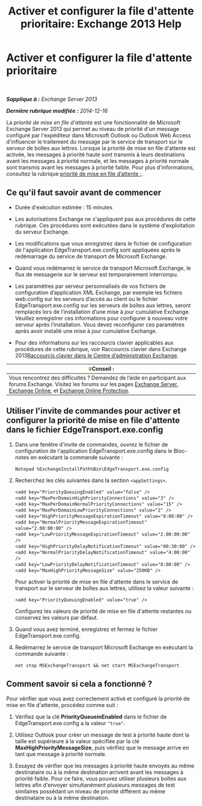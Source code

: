 ﻿---
title: "Activer et configurer la file d'attente prioritaire: Exchange 2013 Help"
TOCTitle: Activer et configurer la file d'attente prioritaire
ms:assetid: 1975d85d-2f1d-4852-8d19-e74ba4ba3853
ms:mtpsurl: https://technet.microsoft.com/fr-fr/library/JJ891104(v=EXCHG.150)
ms:contentKeyID: 51407160
ms.date: 05/23/2018
mtps_version: v=EXCHG.150
ms.translationtype: MT
---

# Activer et configurer la file d'attente prioritaire

 

_**Sapplique à :** Exchange Server 2013_

_**Dernière rubrique modifiée :** 2014-12-16_

La *priorité de mise en file d'attente* est une fonctionnalité de Microsoft Exchange Server 2013 qui permet au niveau de priorité d'un message configuré par l'expéditeur dans Microsoft Outlook ou Outlook Web Access d'influencer le traitement du message par le service de transport sur le serveur de boîtes aux lettres. Lorsque la priorité de mise en file d'attente est activée, les messages à priorité haute sont transmis à leurs destinations avant les messages à priorité normale, et les messages à priorité normale sont transmis avant les messages à priorité faible. Pour plus d'informations, consultez la rubrique [priorité de mise en file d’attente ;](priority-queuing-exchange-2013-help.md).

## Ce qu'il faut savoir avant de commencer

  - Durée d'exécution estimée : 15 minutes

  - Les autorisations Exchange ne s'appliquent pas aux procédures de cette rubrique. Ces procédures sont exécutées dans le système d'exploitation du serveur Exchange.

  - Les modifications que vous enregistrez dans le fichier de configuration de l'application EdgeTransport.exe.config sont appliquées après le redémarrage du service de transport de Microsoft Exchange.

  - Quand vous redémarrez le service de transport Microsoft Exchange, le flux de messagerie sur le serveur est temporairement interrompu.

  - Les paramètres par serveur personnalisés de vos fichiers de configuration d’application XML Exchange, par exemple les fichiers web.config sur les serveurs d’accès au client ou le fichier EdgeTransport.exe.config sur les serveurs de boîtes aux lettres, seront remplacés lors de l’installation d’une mise à jour cumulative Exchange. Veuillez enregistrer ces informations pour configurer à nouveau votre serveur après l’installation. Vous devez reconfigurer ces paramètres après avoir installé une mise à jour cumulative Exchange.

  - Pour des informations sur les raccourcis clavier applicables aux procédures de cette rubrique, voir Raccourcis clavier dans Exchange 2013[Raccourcis clavier dans le Centre d’administration Exchange](keyboard-shortcuts-in-the-exchange-admin-center-exchange-online-protection-help.md).

<table>
<thead>
<tr class="header">
<th><img src="images/Bb125224.tip(EXCHG.150).gif" title="Conseil" alt="Conseil" />Conseil :</th>
</tr>
</thead>
<tbody>
<tr class="odd">
<td>Vous rencontrez des difficultés ? Demandez de l’aide en participant aux forums Exchange. Visitez les forums sur les pages <a href="https://go.microsoft.com/fwlink/p/?linkid=60612">Exchange Server</a>, <a href="https://go.microsoft.com/fwlink/p/?linkid=267542">Exchange Online</a>, et <a href="https://go.microsoft.com/fwlink/p/?linkid=285351">Exchange Online Protection</a>.</td>
</tr>
</tbody>
</table>


## Utiliser l'invite de commandes pour activer et configurer la priorité de mise en file d'attente dans le fichier EdgeTransport.exe.config

1.  Dans une fenêtre d'invite de commandes, ouvrez le fichier de configuration de l'application EdgeTransport.exe.config dans le Bloc-notes en exécutant la commande suivante :
    
        Notepad %ExchangeInstallPath%Bin\EdgeTransport.exe.config

2.  Recherchez les clés suivantes dans la section `<appSettings>`.
    
        <add key="PriorityQueuingEnabled" value="false" />
        <add key="MaxPerDomainHighPriorityConnections" value="3" />
        <add key="MaxPerDomainNormalPriorityConnections" value="15" />
        <add key="MaxPerDomainLowPriorityConnections" value="2" />
        <add key="HighPriorityMessageExpirationTimeout" value="8:00:00" />
        <add key="NormalPriorityMessageExpirationTimeout" value="2.00:00:00" />
        <add key="LowPriorityMessageExpirationTimeout" value="2.00:00:00" />
        <add key="HighPriorityDelayNotificationTimeout" value="00:30:00" />
        <add key="NormalPriorityDelayNotificationTimeout" value="4:00:00" />
        <add key="LowPriorityDelayNotificationTimeout" value="8:00:00" />
        <add key="MaxHighPriorityMessageSize" value="250KB" />
    
    Pour activer la priorité de mise en file d'attente dans le service de transport sur le serveur de boîtes aux lettres, utilisez la valeur suivante :
    
        <add key="PriorityQueuingEnabled" value="true" />
    
    Configurez les valeurs de priorité de mise en file d'attente restantes ou conservez les valeurs par défaut.

3.  Quand vous avez terminé, enregistrez et fermez le fichier EdgeTransport.exe.config.

4.  Redémarrez le service de transport Microsoft Exchange en exécutant la commande suivante :
    
        net stop MSExchangeTransport && net start MSExchangeTransport

## Comment savoir si cela a fonctionné ?

Pour vérifier que vous avez correctement activé et configuré la priorité de mise en file d'attente, procédez comme suit :

1.  Vérifiez que la clé **PriorityQueueinEnabled** dans le fichier de EdgeTransport.exe.config a la valeur `"true"`.

2.  Utilisez Outlook pour créer un message de test à priorité haute dont la taille est supérieure à la valeur spécifiée par la clé **MaxHighPriorityMessageSize**, puis vérifiez que le message arrive en tant que message à priorité normale.

3.  Essayez de vérifier que les messages à priorité haute envoyés au même destinataire ou à la même destination arrivent avant les messages à priorité faible. Pour ce faire, vous pouvez utiliser plusieurs boîtes aux lettres afin d'envoyer simultanément plusieurs messages de test similaires possédant un niveau de priorité différent au même destinataire ou à la même destination.

